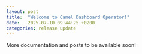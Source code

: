 ```yaml
---
layout: post
title:  "Welcome to Camel Dashboard Operator!"
date:   2025-07-10 09:44:25 +0200
categories: release update
---
```


More documentation and posts to be available soon!
